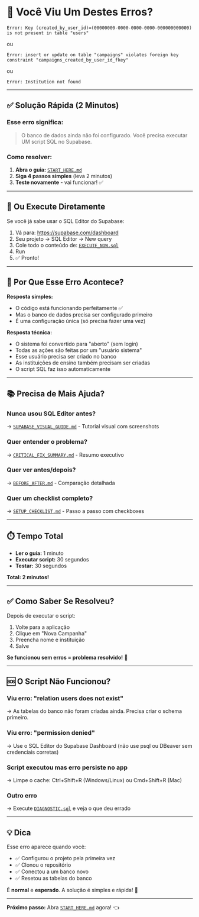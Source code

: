 # 🚨 Você Viu Um Destes Erros?

```
Error: Key (created_by_user_id)=(00000000-0000-0000-0000-000000000000) 
is not present in table "users"
```

ou

```
Error: insert or update on table "campaigns" violates foreign key 
constraint "campaigns_created_by_user_id_fkey"
```

ou

```
Error: Institution not found
```

---

## ✅ Solução Rápida (2 Minutos)

### Esse erro significa:
> O banco de dados ainda não foi configurado. Você precisa executar UM script SQL no Supabase.

### Como resolver:

1. **Abra o guia:** [`START_HERE.md`](./START_HERE.md)
2. **Siga 4 passos simples** (leva 2 minutos)
3. **Teste novamente** - vai funcionar! ✅

---

## 🎯 Ou Execute Diretamente

Se você já sabe usar o SQL Editor do Supabase:

1. Vá para: https://supabase.com/dashboard
2. Seu projeto → SQL Editor → New query
3. Cole todo o conteúdo de: [`EXECUTE_NOW.sql`](./EXECUTE_NOW.sql)
4. Run
5. ✅ Pronto!

---

## 🤔 Por Que Esse Erro Acontece?

**Resposta simples:**
- O código está funcionando perfeitamente ✅
- Mas o banco de dados precisa ser configurado primeiro
- É uma configuração única (só precisa fazer uma vez)

**Resposta técnica:**
- O sistema foi convertido para "aberto" (sem login)
- Todas as ações são feitas por um "usuário sistema"
- Esse usuário precisa ser criado no banco
- As instituições de ensino também precisam ser criadas
- O script SQL faz isso automaticamente

---

## 📚 Precisa de Mais Ajuda?

### Nunca usou SQL Editor antes?
→ [`SUPABASE_VISUAL_GUIDE.md`](./SUPABASE_VISUAL_GUIDE.md) - Tutorial visual com screenshots

### Quer entender o problema?
→ [`CRITICAL_FIX_SUMMARY.md`](./CRITICAL_FIX_SUMMARY.md) - Resumo executivo

### Quer ver antes/depois?
→ [`BEFORE_AFTER.md`](./BEFORE_AFTER.md) - Comparação detalhada

### Quer um checklist completo?
→ [`SETUP_CHECKLIST.md`](./SETUP_CHECKLIST.md) - Passo a passo com checkboxes

---

## ⏱️ Tempo Total

- **Ler o guia:** 1 minuto
- **Executar script:** 30 segundos
- **Testar:** 30 segundos

**Total: 2 minutos!**

---

## ✅ Como Saber Se Resolveu?

Depois de executar o script:

1. Volte para a aplicação
2. Clique em "Nova Campanha"
3. Preencha nome e instituição
4. Salve

**Se funcionou sem erros = problema resolvido!** 🎉

---

## 🆘 O Script Não Funcionou?

### Viu erro: "relation users does not exist"
→ As tabelas do banco não foram criadas ainda. Precisa criar o schema primeiro.

### Viu erro: "permission denied"
→ Use o SQL Editor do Supabase Dashboard (não use psql ou DBeaver sem credenciais corretas)

### Script executou mas erro persiste no app
→ Limpe o cache: Ctrl+Shift+R (Windows/Linux) ou Cmd+Shift+R (Mac)

### Outro erro
→ Execute [`DIAGNOSTIC.sql`](./DIAGNOSTIC.sql) e veja o que deu errado

---

## 💡 Dica

Esse erro aparece quando você:
- ✅ Configurou o projeto pela primeira vez
- ✅ Clonou o repositório
- ✅ Conectou a um banco novo
- ✅ Resetou as tabelas do banco

É **normal** e **esperado**. A solução é simples e rápida! 🚀

---

**Próximo passo:** Abra [`START_HERE.md`](./START_HERE.md) agora! 👈
